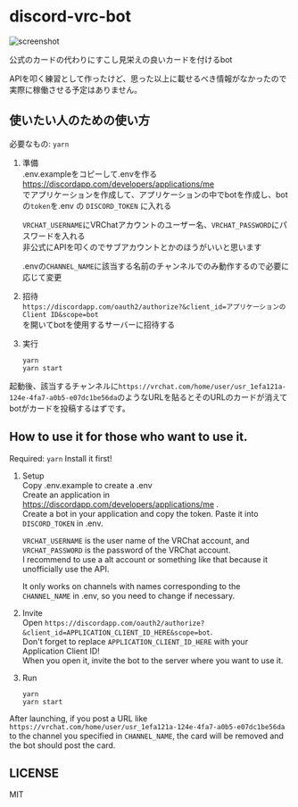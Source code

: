 discord-vrc-bot
===

![screenshot](https://i.imgur.com/yHnCIyL.png)

公式のカードの代わりにすこし見栄えの良いカードを付けるbot

APIを叩く練習として作ったけど、思った以上に載せるべき情報がなかったので実際に稼働させる予定はありません。

## 使いたい人のための使い方

必要なもの: `yarn`

1. 準備  
    .env.exampleをコピーして.envを作る  
    https://discordapp.com/developers/applications/me  
    でアプリケーションを作成して、アプリケーションの中でbotを作成し、botの`token`を.env の `DISCORD_TOKEN` に入れる  

    `VRCHAT_USERNAME`にVRChatアカウントのユーザー名、`VRCHAT_PASSWORD`にパスワードを入れる  
    非公式にAPIを叩くのでサブアカウントとかのほうがいいと思います

    .envの`CHANNEL_NAME`に該当する名前のチャンネルでのみ動作するので必要に応じて変更

1. 招待  
    `https://discordapp.com/oauth2/authorize?&client_id=アプリケーションのClient ID&scope=bot`  
    を開いてbotを使用するサーバーに招待する

1. 実行  
    ```
    yarn
    yarn start
    ```

起動後、該当するチャンネルに`https://vrchat.com/home/user/usr_1efa121a-124e-4fa7-a0b5-e07dc1be56da`のようなURLを貼るとそのURLのカードが消えてbotがカードを投稿するはずです。

## How to use it for those who want to use it.

Required: `yarn` Install it first!

1. Setup  
    Copy .env.example to create a .env  
    Create an application in https://discordapp.com/developers/applications/me .  
    Create a bot in your application and copy the token. Paste it into `DISCORD_TOKEN` in .env.  

    `VRCHAT_USERNAME` is the user name of the VRChat account, and `VRCHAT_PASSWORD` is the password of the VRChat account.  
    I recommend to use a alt account or something like that because it unofficially use the API.

    It only works on channels with names corresponding to the `CHANNEL_NAME` in .env, so you need to change if necessary.

1. Invite  
    Open `https://discordapp.com/oauth2/authorize?&client_id=APPLICATION_CLIENT_ID_HERE&scope=bot`.  
    Don't forget to replace `APPLICATION_CLIENT_ID_HERE` with your Application Client ID!  
    When you open it, invite the bot to the server where you want to use it.


1. Run  
    ```
    yarn
    yarn start
    ```

After launching, if you post a URL like `https://vrchat.com/home/user/usr_1efa121a-124e-4fa7-a0b5-e07dc1be56da` to the channel you specified in `CHANNEL_NAME`, the card will be removed and the bot should post the card.


## LICENSE

MIT

